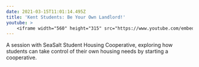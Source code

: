 ```yaml
---
date: 2021-03-15T11:01:14.495Z
title: 'Kent Students: Be Your Own Landlord!'
youtube: >
    <iframe width="560" height="315" src="https://www.youtube.com/embed/ETePBxkdj6I" title="YouTube video player" frameborder="0" allow="accelerometer; autoplay; clipboard-write; encrypted-media; gyroscope; picture-in-picture" allowfullscreen></iframe>
---
```


A session with SeaSalt Student Housing Cooperative, exploring how students can take control of their own housing needs by starting a cooperative.
